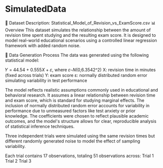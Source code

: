 # SimulatedData
📄 Dataset Description: Statistical_Model_of_Revision_vs_ExamScore.csv
📊 Overview
This dataset simulates the relationship between the amount of revision time spent studying and the resulting exam score. It is designed to model real-world educational scenarios using a controlled linear regression framework with added random noise.

🧪 Data Generation Process
The data was generated using the following statistical model:

𝑌 = 44.54 + 0.555𝑋 + 𝜀, where 𝜀∼𝑁(0,6.3542^2)
X: revision time in minutes (fixed across trials)
Y: exam score
ε: normally distributed random error simulating variability in test performance

The model reflects realistic assumptions commonly used in educational and behavioral research. It assumes a linear relationship between revision time and exam score, which is standard for studying marginal effects. The inclusion of normally distributed random error accounts for variability in performance due to unmeasured factors like test anxiety or prior knowledge. The coefficients were chosen to reflect plausible academic outcomes, and the model's structure allows for clear, reproducible analysis of statistical inference techniques.

Three independent trials were simulated using the same revision times but different randomly generated noise to model the effect of sampling variability.

Each trial contains 17 observations, totaling 51 observations across:
Trial 1
Trial 2
Trial 3
